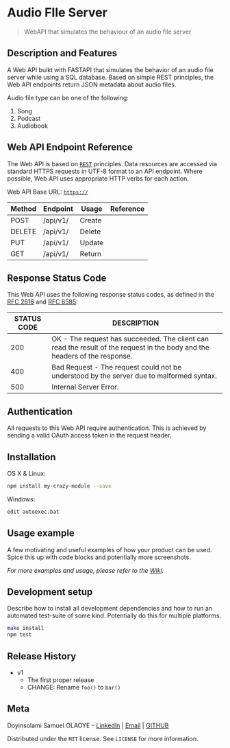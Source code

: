 # Audio FIle Server
> WebAPI that simulates the behaviour of an audio file server

## Description and Features
A Web API buikt with FASTAPI that simulates the behavior of an audio file server while using a SQL database. Based on simple REST principles, the  Web API endpoints return JSON metadata about audio files.


Audio file type can be one of the following:
1. Song
2. Podcast
3. Audiobook


## Web API Endpoint Reference
The Web API is based on [`REST`](http://en.wikipedia.org/wiki/Representational_state_transfer) principles. Data resources are accessed via standard HTTPS requests in UTF-8 format to an API endpoint. Where possible, Web API uses appropriate HTTP verbs for each action.

Web API Base URL: [`https://`]()


| Method     | Endpoint                | Usage                     | Reference                |
| -----------| ----------------------- | ------------------------- |--------------------------|
| POST| /api/v1/ | Create |  |
| DELETE| /api/v1/ | Delete |  |
| PUT | /api/v1/ | Update |  |
| GET | /api/v1/ | Return |  |

## Response Status Code

This Web API uses the following response status codes, as defined in the [RFC 2616](https://www.ietf.org/rfc/rfc2616.txt) and [RFC 6585](https://www.ietf.org/rfc/rfc6585.txt):

| STATUS CODE | DESCRIPTION                |
| ----------- | ---------------------------|
| 200 | OK - The request has succeeded. The client can read the result of the request in the body and the headers of the response. |
| 400 | Bad Request - The request could not be understood by the server due to malformed syntax.  |
| 500 | Internal Server Error. |

## Authentication
All requests to this Web API require authentication. This is achieved by sending a valid OAuth access token in the request header. 


## Installation

OS X & Linux:

```sh
npm install my-crazy-module --save
```

Windows:

```sh
edit autoexec.bat
```

## Usage example

A few motivating and useful examples of how your product can be used. Spice this up with code blocks and potentially more screenshots.

_For more examples and usage, please refer to the [Wiki][wiki]._

## Development setup

Describe how to install all development dependencies and how to run an automated test-suite of some kind. Potentially do this for multiple platforms.

```sh
make install
npm test
```

## Release History

* v1
    * The first proper release
    * CHANGE: Rename `foo()` to `bar()`


## Meta

Doyinsolami Samuel OLAOYE – [LinkedIn](https://www.linkedin.com/in/doyinsolami-olaoye/) | [Email](doyinsolamiolaoye@gmail.com) | [GITHUB](https://github.com/doyinsolamiolaoye/)

Distributed under the `MIT` license. See ``LICENSE`` for more information.


<!-- Markdown link & img dfn's -->
[wiki]: https://github.com/yourname/yourproject/wiki
